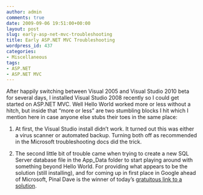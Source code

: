 ```yaml
---
author: admin
comments: true
date: 2009-09-06 19:51:00+00:00
layout: post
slug: early-asp-net-mvc-troubleshooting
title: Early ASP.NET MVC Troubleshooting
wordpress_id: 437
categories:
- Miscellaneous
tags:
- ASP.NET
- ASP.NET MVC
---
```


After happily switching between Visual 2005 and Visual Studio 2010 beta for several days, I installed Visual Studio 2008 recently so I could get started on ASP.NET MVC. Well Hello World worked more or less without a hitch, but inside that “more or less” are two stumbling blocks I hit which I mention here in case anyone else stubs their toes in the same place:

 

 

  
  1. At first, the Visual Studio install didn’t work. It turned out this was either a virus scanner or automated backup. Turning both off as recommended in the Microsoft troubleshooting docs did the trick.       

   
  2. The second little bit of trouble came when trying to create a new SQL Server database file in the App_Data folder to start playing around with something beyond Hello World. For providing what appears to be the solution (still installing), and for coming up in first place in Google ahead of Microsoft, Pinal Dave is the winner of today’s [gratuitous link to a solution](http://blog.sqlauthority.com/2008/09/21/sql-server-2008-fix-connection-error-with-visual-studio-2008-server-version-is-not-supported).
 

 

[](http://blog.sqlauthority.com/2008/09/21/sql-server-2008-fix-connection-error-with-visual-studio-2008-server-version-is-not-supported/)
